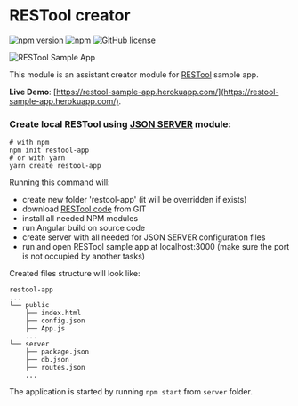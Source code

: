 # RESTool creator

[![npm version](https://img.shields.io/npm/v/create-restool-app.svg?style=flat)](https://www.npmjs.com/package/create-restool-app)
[![npm](https://img.shields.io/npm/dt/create-restool-app.svg)](https://npm-stat.com/charts.html?package=create-restool-app)
[![GitHub license](https://img.shields.io/badge/License-MIT-yellow.svg)](https://github.com/andriy101/create-restool-app/blob/master/LICENSE)

<img src="https://raw.githubusercontent.com/dsternlicht/RESTool/master/screenshots/restool_screenshot.png?raw=true" alt="RESTool Sample App"/>

This module is an assistant creator module for [RESTool](https://github.com/dsternlicht/RESTool) sample app.

**Live Demo**: [https://restool-sample-app.herokuapp.com/](https://restool-sample-app.herokuapp.com/).


### Create local RESTool using [JSON SERVER](https://github.com/typicode/json-server) module:

    # with npm
    npm init restool-app
    # or with yarn 
    yarn create restool-app

Running this command will:
* create new folder 'restool-app' (it will be overridden if exists)
* download [RESTool code](https://github.com/dsternlicht/RESTool) from GIT
* install all needed NPM modules
* run Angular build on source code
* create server with all needed for JSON SERVER configuration files
* run and open RESTool sample app at localhost:3000 (make sure the port is not occupied by another tasks)


Created files structure will look like:
```
restool-app
...
└── public
    ├── index.html
    ├── config.json
    ├── App.js
    ...
└── server
    ├── package.json
    ├── db.json
    ├── routes.json
    ...
```

The application is started by running `npm start` from `server` folder.


